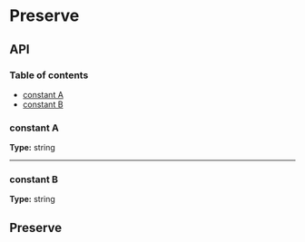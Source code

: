 # Preserve

## API

### Table of contents

- [constant A](#constant-a)
- [constant B](#constant-b)

### constant A

**Type:** string

---

### constant B

**Type:** string

## Preserve
